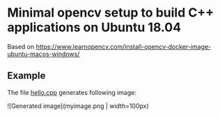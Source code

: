 # Minimal opencv setup to build C++ applications on Ubuntu 18.04

Based on https://www.learnopencv.com/install-opencv-docker-image-ubuntu-macos-windows/

## Example
The file [hello.cpp]("./hello.cpp") generates following image:   

![Generated image](myimage.png | width=100px)